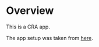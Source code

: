 # Overview

This is a CRA app.

The app setup was taken from [here](https://github.com/collab-project/videojs-record/wiki/React).
